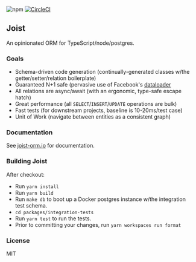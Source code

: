 ![npm](https://img.shields.io/npm/v/joist-orm)
[![CircleCI](https://circleci.com/gh/stephenh/joist-ts.svg?style=svg)](https://circleci.com/gh/stephenh/joist-ts)

## Joist

An opinionated ORM for TypeScript/node/postgres.

### Goals

- Schema-driven code generation (continually-generated classes w/the getter/setter/relation boilerplate)
- Guaranteed N+1 safe (pervasive use of Facebook's [dataloader](https://github.com/graphql/dataloader)
- All relations are async/await (with an ergonomic, type-safe escape hatch)
- Great performance (all `SELECT`/`INSERT`/`UPDATE` operations are bulk)
- Fast tests (for downstream projects, baseline is 10-20ms/test case)
- Unit of Work (navigate between entities as a consistent graph)

### Documentation

See [joist-orm.io](https://joist-orm.io) for documentation.

### Building Joist

After checkout:

- Run `yarn install`
- Run `yarn build`
- Run `make db` to boot up a Docker postgres instance w/the integration test schema.
- `cd packages/integration-tests`
- Run `yarn test` to run the tests.
- Prior to committing your changes, run `yarn workspaces run format`

### License

MIT
